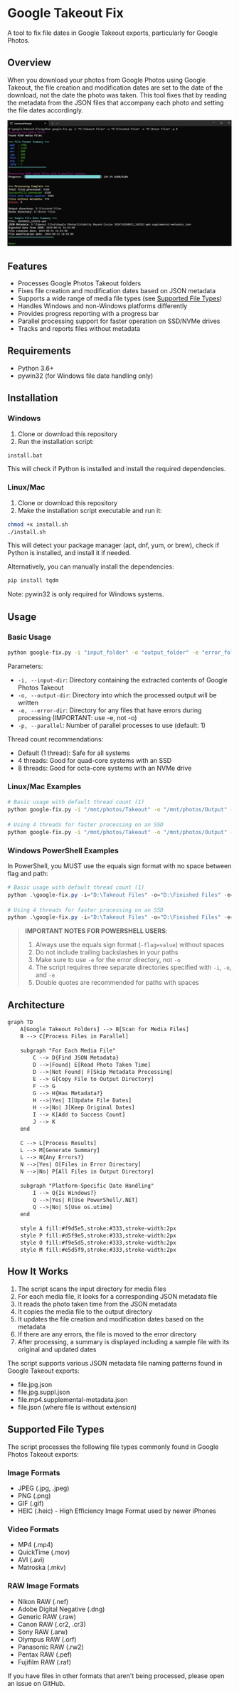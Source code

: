 # Google Takeout Fix

A tool to fix file dates in Google Takeout exports, particularly for Google Photos.

## Overview

When you download your photos from Google Photos using Google Takeout, the file creation and modification dates are set to the date of the download, not the date the photo was taken. This tool fixes that by reading the metadata from the JSON files that accompany each photo and setting the file dates accordingly.

![alt text](https://github.com/aronreid/google-takeout-fixer/blob/main/screenshot.png)

## Features

- Processes Google Photos Takeout folders
- Fixes file creation and modification dates based on JSON metadata
- Supports a wide range of media file types (see [Supported File Types](#supported-file-types))
- Handles Windows and non-Windows platforms differently
- Provides progress reporting with a progress bar
- Parallel processing support for faster operation on SSD/NVMe drives
- Tracks and reports files without metadata

## Requirements

- Python 3.6+
- pywin32 (for Windows file date handling only)

## Installation

### Windows

1. Clone or download this repository
2. Run the installation script:

```cmd
install.bat
```

This will check if Python is installed and install the required dependencies.

### Linux/Mac

1. Clone or download this repository
2. Make the installation script executable and run it:

```bash
chmod +x install.sh
./install.sh
```

This will detect your package manager (apt, dnf, yum, or brew), check if Python is installed, and install it if needed.

Alternatively, you can manually install the dependencies:

```bash
pip install tqdm
```

Note: pywin32 is only required for Windows systems.

## Usage

### Basic Usage

```bash
python google-fix.py -i "input_folder" -o "output_folder" -e "error_folder" [-p threads]
```

Parameters:
- `-i, --input-dir`: Directory containing the extracted contents of Google Photos Takeout
- `-o, --output-dir`: Directory into which the processed output will be written
- `-e, --error-dir`: Directory for any files that have errors during processing (IMPORTANT: use -e, not -o)
- `-p, --parallel`: Number of parallel processes to use (default: 1)

Thread count recommendations:
- Default (1 thread): Safe for all systems
- 4 threads: Good for quad-core systems with an SSD
- 8 threads: Good for octa-core systems with an NVMe drive

### Linux/Mac Examples

```bash
# Basic usage with default thread count (1)
python google-fix.py -i "/mnt/photos/Takeout" -o "/mnt/photos/Output" -e "/mnt/photos/Output/errors"

# Using 4 threads for faster processing on an SSD
python google-fix.py -i "/mnt/photos/Takeout" -o "/mnt/photos/Output" -e "/mnt/photos/Output/errors" -p 4
```

### Windows PowerShell Examples

In PowerShell, you MUST use the equals sign format with no space between flag and path:

```powershell
# Basic usage with default thread count (1)
python .\google-fix.py -i="D:\Takeout Files" -o="D:\Finished Files" -e="D:\Error Files"

# Using 4 threads for faster processing on an SSD
python .\google-fix.py -i="D:\Takeout Files" -o="D:\Finished Files" -e="D:\Error Files" -p=4
```

> **IMPORTANT NOTES FOR POWERSHELL USERS**: 
> 1. Always use the equals sign format (`-flag=value`) without spaces
> 2. Do not include trailing backslashes in your paths
> 3. Make sure to use `-e` for the error directory, not `-o`
> 4. The script requires three separate directories specified with `-i`, `-o`, and `-e`
> 5. Double quotes are recommended for paths with spaces


## Architecture

```mermaid
graph TD
    A[Google Takeout Folders] --> B[Scan for Media Files]
    B --> C[Process Files in Parallel]
    
    subgraph "For Each Media File"
        C --> D{Find JSON Metadata}
        D -->|Found| E[Read Photo Taken Time]
        D -->|Not Found| F[Skip Metadata Processing]
        E --> G[Copy File to Output Directory]
        F --> G
        G --> H{Has Metadata?}
        H -->|Yes| I[Update File Dates]
        H -->|No| J[Keep Original Dates]
        I --> K[Add to Success Count]
        J --> K
    end
    
    C --> L[Process Results]
    L --> M[Generate Summary]
    L --> N{Any Errors?}
    N -->|Yes| O[Files in Error Directory]
    N -->|No| P[All Files in Output Directory]
    
    subgraph "Platform-Specific Date Handling"
        I --> Q{Is Windows?}
        Q -->|Yes| R[Use PowerShell/.NET]
        Q -->|No| S[Use os.utime]
    end
    
    style A fill:#f9d5e5,stroke:#333,stroke-width:2px
    style P fill:#d5f9e5,stroke:#333,stroke-width:2px
    style O fill:#f9e5d5,stroke:#333,stroke-width:2px
    style M fill:#e5d5f9,stroke:#333,stroke-width:2px
```

## How It Works

1. The script scans the input directory for media files
2. For each media file, it looks for a corresponding JSON metadata file
3. It reads the photo taken time from the JSON metadata
4. It copies the media file to the output directory
5. It updates the file creation and modification dates based on the metadata
6. If there are any errors, the file is moved to the error directory
7. After processing, a summary is displayed including a sample file with its original and updated dates

The script supports various JSON metadata file naming patterns found in Google Takeout exports:
- file.jpg.json
- file.jpg.suppl.json
- file.mp4.supplemental-metadata.json
- file.json (where file is without extension)

## Supported File Types

The script processes the following file types commonly found in Google Photos Takeout exports:

### Image Formats
- JPEG (.jpg, .jpeg)
- PNG (.png)
- GIF (.gif)
- HEIC (.heic) - High Efficiency Image Format used by newer iPhones

### Video Formats
- MP4 (.mp4)
- QuickTime (.mov)
- AVI (.avi)
- Matroska (.mkv)

### RAW Image Formats
- Nikon RAW (.nef)
- Adobe Digital Negative (.dng)
- Generic RAW (.raw)
- Canon RAW (.cr2, .cr3)
- Sony RAW (.arw)
- Olympus RAW (.orf)
- Panasonic RAW (.rw2)
- Pentax RAW (.pef)
- Fujifilm RAW (.raf)

If you have files in other formats that aren't being processed, please open an issue on GitHub.
